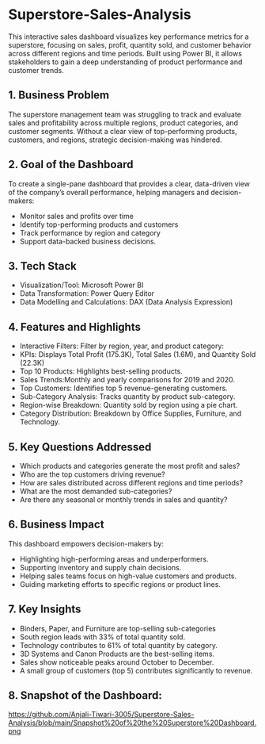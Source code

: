 # Superstore-Sales-Analysis
This interactive sales dashboard visualizes key performance metrics for a superstore, focusing on sales, profit, quantity sold, and customer behavior across different regions and time periods. Built using Power BI, it allows stakeholders to gain a deep understanding of product performance and customer trends.
## 1. Business Problem
The superstore management team was struggling to track and evaluate sales and profitability across multiple regions, product categories, and customer segments. Without a clear view of top-performing products, customers, and regions, strategic decision-making was hindered.
## 2. Goal of the Dashboard
To create a single-pane dashboard that provides a clear, data-driven view of the company’s overall performance, helping managers and decision-makers:
* Monitor sales and profits over time
* Identify top-performing products and customers
* Track performance by region and category
* Support data-backed business decisions.
## 3. Tech Stack
* Visualization/Tool: Microsoft Power BI
* Data Transformation: Power Query Editor
* Data Modelling and Calculations: DAX (Data Analysis Expression)
## 4. Features and Highlights
* Interactive Filters: Filter by region, year, and product category:
* KPIs: Displays Total Profit (175.3K), Total Sales (1.6M), and Quantity Sold (22.3K)
* Top 10 Products: Highlights best-selling products.
* Sales Trends:Monthly and yearly comparisons for 2019 and 2020.
* Top Customers: Identifies top 5 revenue-generating customers.
* Sub-Category Analysis: Tracks quantity by product sub-category.
* Region-wise Breakdown: Quantity sold by region using a pie chart.
* Category Distribution: Breakdown by Office Supplies, Furniture, and Technology.
## 5. Key Questions Addressed
* Which products and categories generate the most profit and sales?
* Who are the top customers driving revenue?
* How are sales distributed across different regions and time periods?
* What are the most demanded sub-categories?
* Are there any seasonal or monthly trends in sales and quantity?
## 6. Business Impact
This dashboard empowers decision-makers by:
* Highlighting high-performing areas and underperformers.
* Supporting inventory and supply chain decisions.
* Helping sales teams focus on high-value customers and products.
* Guiding marketing efforts to specific regions or product lines.
## 7. Key Insights
* Binders, Paper, and Furniture are top-selling sub-categories
* South region leads with 33% of total quantity sold.
* Technology contributes to 61% of total quantity by category.
* 3D Systems and Canon Products are the best-selling items.
* Sales show noticeable peaks around October to December.
* A small group of customers (top 5) contributes significantly to revenue.
## 8. Snapshot of the Dashboard: 
https://github.com/Anjali-Tiwari-3005/Superstore-Sales-Analysis/blob/main/Snapshot%20of%20the%20Superstore%20Dashboard.png
